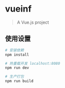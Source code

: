 # vueinf

> A Vue.js project

## 使用设置

``` bash
# 安装依赖
npm install

# 热重载开发 localhost:8080
npm run dev

# 生产打包
npm run build
```


